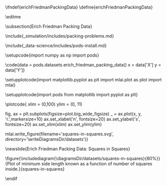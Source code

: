 \ifndef{erichFriedmanPackingData}
\define{erichFriedmanPackingData}

\editme

\subsection{Erich Friedman Packing Data}

\include{_simulation/includes/packing-problems.md}

\include{_data-science/includes/pods-install.md}


\setupcode{import numpy as np
import pods}

\code{data = pods.datasets.erich_friedman_packing_data()
x = data['X']
y = data['Y']}

\setupplotcode{import matplotlib.pyplot as plt
import mlai.plot as plot
import mlai}

\setupplotcode{import pods
from matplotlib import pyplot as plt}

\plotcode{
xlim = (0,100)
ylim = (0, 11)

fig, ax = plt.subplots(figsize=plot.big_wide_figsize)
_ = ax.plot(x, y, 'r.',markersize=10)
ax.set_xlabel('n', fontsize=20)
ax.set_ylabel('s', fontsize=20)
ax.set_xlim(xlim)
ax.set_ylim(ylim)

mlai.write_figure(filename='squares-in-squares.svg', 
				  directory='\writeDiagramsDir/datasets')}

\newslide{Erich Friedman Packing Data: Squares in Squares}

\figure{\includediagram{\diagramsDir/datasets/squares-in-squares}{80%}}{Plot of minimum side length known as a function of number of squares inside.}{squares-in-squares}

\endif
